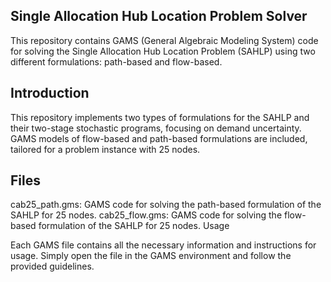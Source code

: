 Single Allocation Hub Location Problem Solver
------------------------------------------------------------------------
This repository contains GAMS (General Algebraic Modeling System) code for solving the Single Allocation Hub Location Problem (SAHLP) using two different formulations: path-based and flow-based.

Introduction
------------------------------------------------------------------------
This repository implements two types of formulations for the SAHLP and their two-stage stochastic programs, focusing on demand uncertainty. GAMS models of flow-based and path-based formulations are included, tailored for a problem instance with 25 nodes.

Files
------------------------------------------------------------------------
cab25_path.gms: GAMS code for solving the path-based formulation of the SAHLP for 25 nodes.
cab25_flow.gms: GAMS code for solving the flow-based formulation of the SAHLP for 25 nodes.
Usage

Each GAMS file contains all the necessary information and instructions for usage. Simply open the file in the GAMS environment and follow the provided guidelines.
